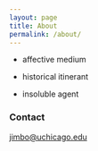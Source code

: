 ```yaml
---
layout: page
title: About
permalink: /about/
---
```


- affective medium

- historical itinerant

- insoluble agent

### Contact

[jimbo@uchicago.edu](mailto:jimbo@uchicago.edu)
